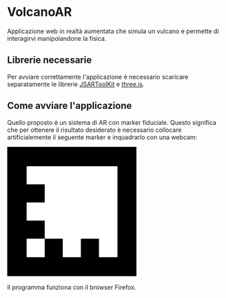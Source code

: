 # VolcanoAR

Applicazione web in realtà aumentata che simula un vulcano e permette di interagirvi manipolandone la fisica.

## Librerie necessarie
Per avviare correttamente l'applicazione è necessario scaricare separatamente le librerie [JSARToolKit](https://github.com/kig/JSARToolKit) e [three.js](https://threejs.org).

## Come avviare l'applicazione
Quello proposto è un sistema di AR con marker fiduciale. Questo significa che per ottenere il risultato desiderato è necessario collocare artificialemente il seguente marker e inquadrarlo con una webcam:

![alt text](https://github.com/DottRosa/VolcanoAR/blob/master/0.png "Marker fiduciale")

Il programma funziona con il browser Firefox.
